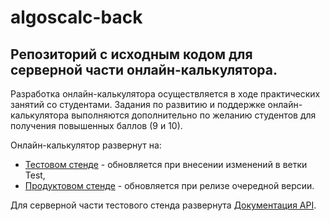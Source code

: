 # algoscalc-back
## Репозиторий с исходным кодом для серверной части онлайн-калькулятора. 

Разработка онлайн-калькулятора осуществляется в ходе практических занятий со студентами. Задания по развитию и поддержке онлайн-калькулятора выполняются дополнительно по желанию студентов для получения повышенных баллов (9 и 10).

Онлайн-калькулятор развернут на:
- [Тестовом стенде](https://crow-test.ommat.ru/) - обновляется при внесении изменений в ветки Test,
- [Продуктовом стенде](https://crow-prod.ommat.ru/) - обновляется при релизе очередной версии.

Для серверной части тестового стенда развернута [Документация API](https://crow-swagger.ommat.ru/docs).